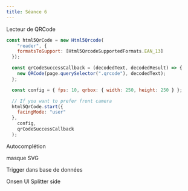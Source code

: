 ```yaml
---
title: Séance 6
---
```



Lecteur de QRCode

```javascript
const html5QrCode = new Html5Qrcode(
    "reader", {
    formatsToSupport: [Html5QrcodeSupportedFormats.EAN_13]
  });

  const qrCodeSuccessCallback = (decodedText, decodedResult) => {
    new QRCode(page.querySelector(".qrcode"), decodedText);
  };

  const config = { fps: 10, qrbox: { width: 250, height: 250 } };

  // If you want to prefer front camera
  html5QrCode.start({
    facingMode: "user"
  },
    config,
    qrCodeSuccessCallback
  );
```

Autocomplétion

masque SVG


Trigger dans base de données

Onsen UI Splitter side
